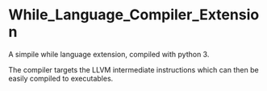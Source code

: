 # While_Language_Compiler_Extension

A simpile while language extension, compiled with python 3.

The compiler targets the LLVM intermediate instructions which can then be easily compiled to executables.